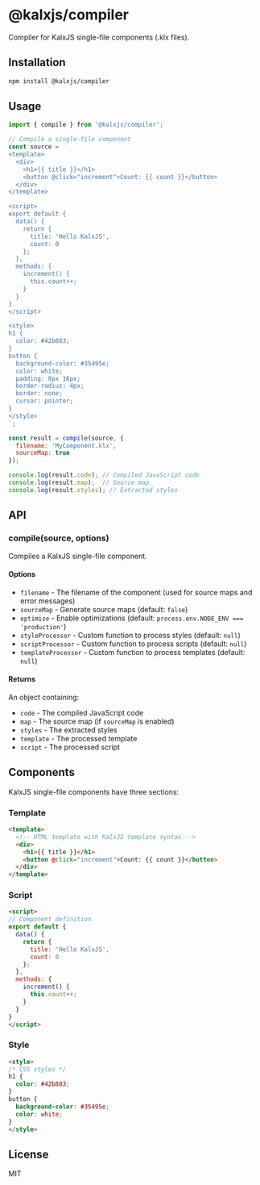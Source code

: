# @kalxjs/compiler

Compiler for KalxJS single-file components (.klx files).

## Installation

```bash
npm install @kalxjs/compiler
```

## Usage

```javascript
import { compile } from '@kalxjs/compiler';

// Compile a single-file component
const source = `
<template>
  <div>
    <h1>{{ title }}</h1>
    <button @click="increment">Count: {{ count }}</button>
  </div>
</template>

<script>
export default {
  data() {
    return {
      title: 'Hello KalxJS',
      count: 0
    };
  },
  methods: {
    increment() {
      this.count++;
    }
  }
}
</script>

<style>
h1 {
  color: #42b883;
}
button {
  background-color: #35495e;
  color: white;
  padding: 8px 16px;
  border-radius: 4px;
  border: none;
  cursor: pointer;
}
</style>
`;

const result = compile(source, {
  filename: 'MyComponent.klx',
  sourceMap: true
});

console.log(result.code); // Compiled JavaScript code
console.log(result.map);  // Source map
console.log(result.styles); // Extracted styles
```

## API

### compile(source, options)

Compiles a KalxJS single-file component.

#### Options

- `filename` - The filename of the component (used for source maps and error messages)
- `sourceMap` - Generate source maps (default: `false`)
- `optimize` - Enable optimizations (default: `process.env.NODE_ENV === 'production'`)
- `styleProcessor` - Custom function to process styles (default: `null`)
- `scriptProcessor` - Custom function to process scripts (default: `null`)
- `templateProcessor` - Custom function to process templates (default: `null`)

#### Returns

An object containing:

- `code` - The compiled JavaScript code
- `map` - The source map (if `sourceMap` is enabled)
- `styles` - The extracted styles
- `template` - The processed template
- `script` - The processed script

## Components

KalxJS single-file components have three sections:

### Template

```html
<template>
  <!-- HTML template with KalxJS template syntax -->
  <div>
    <h1>{{ title }}</h1>
    <button @click="increment">Count: {{ count }}</button>
  </div>
</template>
```

### Script

```html
<script>
// Component definition
export default {
  data() {
    return {
      title: 'Hello KalxJS',
      count: 0
    };
  },
  methods: {
    increment() {
      this.count++;
    }
  }
}
</script>
```

### Style

```html
<style>
/* CSS styles */
h1 {
  color: #42b883;
}
button {
  background-color: #35495e;
  color: white;
}
</style>
```

## License

MIT